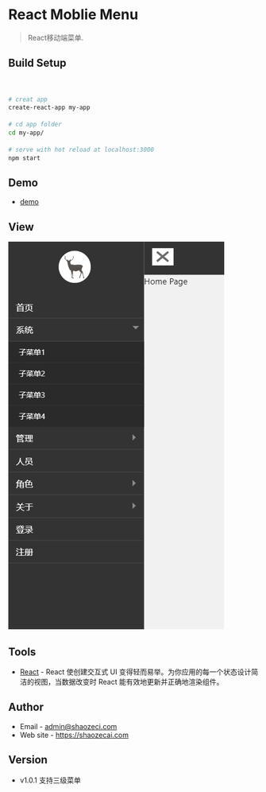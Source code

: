 # React Moblie Menu
> React移动端菜单.


## Build Setup

``` bash


# creat app
create-react-app my-app

# cd app folder
cd my-app/

# serve with hot reload at localhost:3000
npm start
```
## Demo
- [demo](https://www.shaozecai.com/github/react/mobile-menu)

## View
![View](./src/public/images/view2.png)


## Tools
- [React](https://react.docschina.org/) - React 使创建交互式 UI 变得轻而易举。为你应用的每一个状态设计简洁的视图，当数据改变时 React 能有效地更新并正确地渲染组件。

## Author
- Email - admin@shaozeci.com
- Web site - https://shaozecai.com

## Version
- v1.0.1 支持三级菜单
